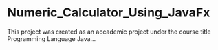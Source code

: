 # Numeric_Calculator_Using_JavaFx

This project was created as an accademic project under the course title Programming Language Java...
